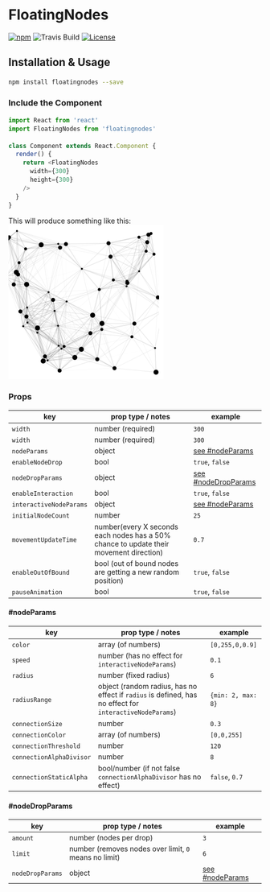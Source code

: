 # FloatingNodes

[![npm](https://img.shields.io/npm/v/npm.svg)](https://www.npmjs.com/package/floatingnodes)
![Travis Build](https://travis-ci.org/SchwSimon/FloatingNodes.svg?branch=master)
[![License](https://img.shields.io/badge/license-ISC-blue.svg?style=flat)](https://opensource.org/licenses/ISC)

## Installation & Usage

```sh
npm install floatingnodes --save
```

### Include the Component

```js
import React from 'react'
import FloatingNodes from 'floatingnodes'

class Component extends React.Component {
  render() {
    return <FloatingNodes
      width={300}
      height={300}
    />
  }
}
```
This will produce something like this:
![Example image](/example/example-image.png)

### Props

key | prop type / notes | example
----|---------|------
`width` | number (required) | `300`
`width` | number (required) | `300`
`nodeParams` | object | [see #nodeParams](#nodeparams)
`enableNodeDrop` | bool | `true`, `false`
`nodeDropParams` | object | [see #nodeDropParams](#nodedropparams)
`enableInteraction` | bool | `true`, `false`
`interactiveNodeParams` | object | [see #nodeParams](#nodeparams)
`initialNodeCount` | number | `25`
`movementUpdateTime` | number(every X seconds each nodes has a 50% chance to update their movement direction)  | `0.7`
`enableOutOfBound` | bool (out of bound nodes are getting a new random position) | `true`, `false`
`pauseAnimation` | bool | `true`, `false`

#### #nodeParams

key | prop type / notes | example
----|---------|------
`color` | array (of numbers) | `[0,255,0,0.9]`
`speed` | number (has no effect for `interactiveNodeParams`) | `0.1`
`radius` | number (fixed radius) | `6`
`radiusRange` | object (random radius, has no effect if `radius` is defined, has no effect for `interactiveNodeParams`) | `{min: 2, max: 8}`
`connectionSize` | number | `0.3`
`connectionColor` | array (of numbers) | `[0,0,255]`
`connectionThreshold` | number | `120`
`connectionAlphaDivisor` | number | `8`
`connectionStaticAlpha` | bool/number (if not false `connectionAlphaDivisor` has no effect) | `false`, `0.7`

#### #nodeDropParams

key | prop type / notes | example
----|---------|------
`amount` | number (nodes per drop) | `3`
`limit` | number (removes nodes over limit, `0` means no limit) | `6`
`nodeDropParams` | object | [see #nodeParams](#nodeparams)
